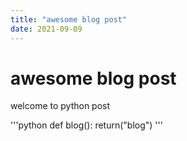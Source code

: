 ```yaml
---
title: "awesome blog post"
date: 2021-09-09
---
```


# awesome blog post

welcome to python post

'''python
def blog():
    return("blog")
'''
